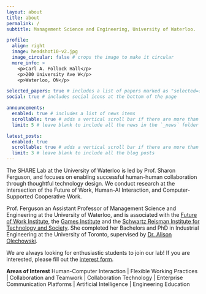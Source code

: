 ```yaml
---
layout: about
title: about
permalink: /
subtitle: Management Science and Engineering, University of Waterloo.

profile:
  align: right
  image: headshot10-v2.jpg
  image_circular: false # crops the image to make it circular
  more_info: >
    <p>Carl A. Pollock Hall</p>
    <p>200 University Ave W</p>
    <p>Waterloo, ON</p>

selected_papers: true # includes a list of papers marked as "selected={true}"
social: true # includes social icons at the bottom of the page

announcements:
  enabled: true # includes a list of news items
  scrollable: true # adds a vertical scroll bar if there are more than 3 news items
  limit: 5 # leave blank to include all the news in the `_news` folder

latest_posts:
  enabled: true
  scrollable: true # adds a vertical scroll bar if there are more than 3 new posts items
  limit: 3 # leave blank to include all the blog posts
---
```


The SHARE Lab at the University of Waterloo is led by Prof. Sharon Ferguson, and focuses on enabling successful human-human collaboration through thoughtful technology design. We conduct research at the intersection of the Future of Work, Human-AI Interaction, and Computer-Supported Cooperative Work.

Prof. Ferguson an Assistant Professor of Management Science and Engineering at the University of Waterloo, and is associated with the [Future of Work Institute](https://uwaterloo.ca/future-of-work-institute/), the [Games Institute](https://uwaterloo.ca/games-institute/) and the [Schwartz Reisman Institute for Technology and Society](https://srinstitute.utoronto.ca/). She completed her Bachelors and PhD in Industrial Engineering at the University of Toronto, supervised by [Dr. Alison Olechowski](https://readylab.mie.utoronto.ca/). 

We are always looking for enthusiastic students to join our lab! If you are interested, please fill out the [interest form]().

**Areas of Interest**
Human-Computer Interaction | Flexible Working Practices | Collaboration and Teamwork | Collaboration Technology | Enterprise Communication Platforms | Artificial Intelligence | Engineering Education

<!-- 
Write your biography here. Tell the world about yourself. Link to your favorite [subreddit](http://reddit.com). You can put a picture in, too. The code is already in, just name your picture `prof_pic.jpg` and put it in the `img/` folder.

Put your address / P.O. box / other info right below your picture. You can also disable any of these elements by editing `profile` property of the YAML header of your `_pages/about.md`. Edit `_bibliography/papers.bib` and Jekyll will render your [publications page](/al-folio/publications/) automatically.

Link to your social media connections, too. This theme is set up to use [Font Awesome icons](https://fontawesome.com/) and [Academicons](https://jpswalsh.github.io/academicons/), like the ones below. Add your Facebook, Twitter, LinkedIn, Google Scholar, or just disable all of them. -->
